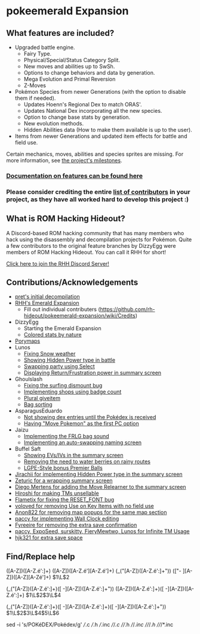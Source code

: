 # pokeemerald Expansion

## What features are included?
- Upgraded battle engine.
    - Fairy Type.
    - Physical/Special/Status Category Split.
    - New moves and abilities up to SwSh.
    - Options to change behaviors and data by generation.
    - Mega Evolution and Primal Reversion
    - Z-Moves
- Pokémon Species from newer Generations (with the option to disable them if needed).
    - Updates Hoenn's Regional Dex to match ORAS'.
    - Updates National Dex incorporating all the new species.
    - Option to change base stats by generation.
    - New evolution methods.
    - Hidden Abilities data (How to make them available is up to the user).
- Items from newer Generations and updated item effects for battle and field use.

Certain mechanics, moves, abilities and species sprites are missing. For more information, see [the project's milestones](https://github.com/rh-hideout/pokeemerald-expansion/milestones).

### [Documentation on features can be found here](https://github.com/rh-hideout/pokeemerald-expansion/wiki)

### Please consider crediting the entire [list of contributors](https://github.com/rh-hideout/pokeemerald-expansion/wiki/Credits) in your project, as they have all worked hard to develop this project :)

## What is ROM Hacking Hideout?

A Discord-based ROM hacking community that has many members who hack using the disassembly and decompilation projects for Pokémon. Quite a few contributors to the original feature branches by DizzyEgg were members of ROM Hacking Hideout. You can call it RHH for short!

[Click here to join the RHH Discord Server!](https://discord.gg/6CzjAG6GZk)

## Contributions/Acknowledgements
- [pret's initial decompilation](https://github.com/pret/pokeemerald)
- [RHH's Emerald Expansion](https://github.com/rh-hideout/pokeemerald-expansion)
    - Fill out individual contributers (https://github.com/rh-hideout/pokeemerald-expansion/wiki/Credits)
- DizzyEgg
    - Starting the Emerald Expansion
    - [Colored stats by nature](https://github.com/pret/pokeemerald/compare/master...DizzyEggg:pokeemerald:nature_color)
- [Porymaps](https://github.com/huderlem/porymap/releases/tag/5.1.1)
- Lunos
    - [Fixing Snow weather](https://github.com/pret/pokeemerald/wiki/Fix-Snow-Weather)
    - [Showing Hidden Power type in battle](https://www.pokecommunity.com/showpost.php?p=10269149)
    - [Swapping party using Select](https://www.pokecommunity.com/showpost.php?p=10420662)
    - [Displaying Return/Frustration power in summary screen](https://www.pokecommunity.com/showpost.php?p=10575976&postcount=420)
- Ghoulslash
    - [Fixing the surfing dismount bug](https://github.com/pret/pokeemerald/wiki/Surfing-Dismount-Ground-Effects)
    - [Implementing shops using badge count](https://github.com/pret/pokeemerald/wiki/Shop-Items-By-Badge-Count)
    - [Plural giveitem](https://www.pokecommunity.com/showpost.php?p=10177314&postcount=107)
    - [Bag sorting](https://www.pokecommunity.com/showpost.php?p=10167488&postcount=84)
- AsparagusEduardo
    - [Not showing dex entries until the Pokédex is received](https://github.com/pret/pokeemerald/wiki/Not-showing-dex-entries-until-getting-the-Pok%C3%A9dex)
    - [Having "Move Pokemon" as the first PC option](https://www.pokecommunity.com/showpost.php?p=10065761)
- Jaizu
    - [Implementing the FRLG bag sound](https://www.pokecommunity.com/showpost.php?p=10205757)
    - [Implementing an auto-swapping naming screen](https://www.pokecommunity.com/showpost.php?p=10199896&postcount=139)
- Buffel Saft 
    - [Showing EVs/IVs in the summary screen](https://www.pokecommunity.com/showpost.php?p=10410302)
    - [Removing the need to water berries on rainy routes](https://www.pokecommunity.com/showpost.php?p=10349397&postcount=258)
    - [LGPE-Style bonus Premier Balls](https://github.com/pret/pokeemerald/wiki/LGPE-Style-Bonus-Premier-Balls)
- [Jirachii for implementing Hidden Power type in the summary screen](https://www.pokecommunity.com/showpost.php?p=10269132)
- [Zeturic for a wrapping summary screen](https://www.pokecommunity.com/showpost.php?p=10060875&postcount=27)
- [Diego Mertens for adding the Move Relearner to the summary screen](https://www.pokecommunity.com/showpost.php?p=10470602)
- [Hiroshi for making TMs unsellable](https://www.pokecommunity.com/showpost.php?p=10209376)
- [Flametix for fixing the RESET_FONT bug](https://github.com/pret/pokeemerald/wiki/Implement-Missing-Text-Function-RESET_FONT)
- [voloved for removing Use on Key Items with no field use](https://github.com/pret/pokeemerald/wiki/Make-Key-Items-That-Cannot-Be-Used-In-The-Field-Not-Show-A-Use-or-Register-Option)
- [Anon822 for removing map popups for the same map section](https://www.pokecommunity.com/showpost.php?p=10449889)
- [paccy for implementing Wall Clock editing](https://www.pokecommunity.com/showpost.php?p=10481737)
- [Fyreeire for removing the extra save confirmation](https://github.com/pret/pokeemerald/wiki/Remove-the-extra-save-confirmation)
- [paccy, ExpoSeed, surskitty, FieryMewtwo, Lunos for Infinite TM Usage](https://github.com/pret/pokeemerald/wiki/Infinite-TM-usage)
- [hjk321 for extra save space](https://github.com/pret/pokeemerald/wiki/Extra-save-space-with-two-lines-of-code)

## Find/Replace help
([A-Z])([A-Z\.é':]+)
([A-Z])([A-Z\.é'][A-Z\.é']+)
(_\("[A-Z])([A-Z\.é':]+"\))
(["\- ][A-Z])([A-Z][A-Zé']+)
$1\L$2

(_\("[A-Z])([A-Z\.é':]+)([ -][A-Z])([A-Z\.é':]+"\))
([A-Z])([A-Z\.é':]+)([ -][A-Z])([A-Z\.é':]+)
$1\L$2$3\L$4

(_\("[A-Z])([A-Z\.é':]+)([ -][A-Z])([A-Z\.é':]+)([ -][A-Z])([A-Z\.é':]+"\))
$1\L$2$3\L$4$5\L$6

sed -i 's/POKéDEX/Pokédex/g' */*.c */*.h */*.inc */*/*.c */*/*.h */*/*.inc */*/*/*.h */*/*/*.inc
